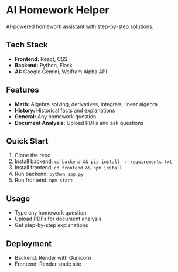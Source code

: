 # AI Homework Helper

AI-powered homework assistant with step-by-step solutions.

## Tech Stack
- **Frontend:** React, CSS
- **Backend:** Python, Flask
- **AI:** Google Gemini, Wolfram Alpha API

## Features
- **Math:** Algebra solving, derivatives, integrals, linear algebra
- **History:** Historical facts and explanations
- **General:** Any homework question
- **Document Analysis:** Upload PDFs and ask questions

## Quick Start
1. Clone the repo
2. Install backend: `cd backend && pip install -r requirements.txt`
3. Install frontend: `cd frontend && npm install`
4. Run backend: `python app.py`
5. Run frontend: `npm start`

## Usage
- Type any homework question
- Upload PDFs for document analysis
- Get step-by-step explanations

## Deployment
- Backend: Render with Gunicorn
- Frontend: Render static site
